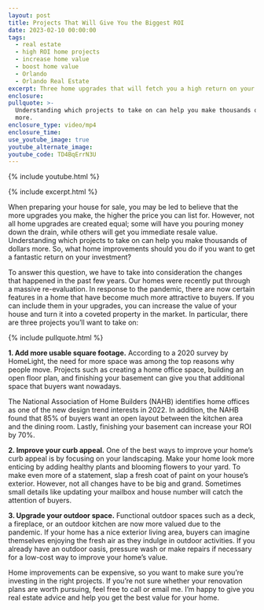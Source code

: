 ```yaml
---
layout: post
title: Projects That Will Give You the Biggest ROI
date: 2023-02-10 00:00:00
tags:
  - real estate
  - high ROI home projects
  - increase home value
  - boost home value
  - Orlando
  - Orlando Real Estate
excerpt: Three home upgrades that will fetch you a high return on your investment.
enclosure:
pullquote: >-
  Understanding which projects to take on can help you make thousands of dollars
  more.
enclosure_type: video/mp4
enclosure_time:
use_youtube_image: true
youtube_alternate_image:
youtube_code: TD4BqErrN3U
---
```

{% include youtube.html %}

{% include excerpt.html %}

When preparing your house for sale, you may be led to believe that the more upgrades you make, the higher the price you can list for. However, not all home upgrades are created equal; some will have you pouring money down the drain, while others will get you immediate resale value. Understanding which projects to take on can help you make thousands of dollars more. So, what home improvements should you do if you want to get a fantastic return on your investment?

To answer this question, we have to take into consideration the changes that happened in the past few years. Our homes were recently put through a massive re-evaluation. In response to the pandemic, there are now certain features in a home that have become much more attractive to buyers. If you can include them in your upgrades, you can increase the value of your house and turn it into a coveted property in the market. In particular, there are three projects you’ll want to take on:

{% include pullquote.html %}

**1\. Add more usable square footage.** According to a 2020 survey by HomeLight, the need for more space was among the top reasons why people move. Projects such as creating a home office space, building an open floor plan, and finishing your basement can give you that additional space that buyers want nowadays.&nbsp;

The National Association of Home Builders (NAHB) identifies home offices as one of the new design trend interests in 2022. In addition, the NAHB found that 85% of buyers want an open layout between the kitchen area and the dining room. Lastly, finishing your basement can increase your ROI by 70%.&nbsp;

**2\. Improve your curb appeal.** One of the best ways to improve your home’s curb appeal is by focusing on your landscaping. Make your home look more enticing by adding healthy plants and blooming flowers to your yard. To make even more of a statement, slap a fresh coat of paint on your house’s exterior. However, not all changes have to be big and grand. Sometimes small details like updating your mailbox and house number will catch the attention of buyers.

**3\. Upgrade your outdoor space.** Functional outdoor spaces such as a deck, a fireplace, or an outdoor kitchen are now more valued due to the pandemic. If your home has a nice exterior living area, buyers can imagine themselves enjoying the fresh air as they indulge in outdoor activities. If you already have an outdoor oasis, pressure wash or make repairs if necessary for a low-cost way to improve your home’s value.

Home improvements can be expensive, so you want to make sure you’re investing in the right projects. If you’re not sure whether your renovation plans are worth pursuing, feel free to call or email me. I’m happy to give you real estate advice and help you get the best value for your home.&nbsp;